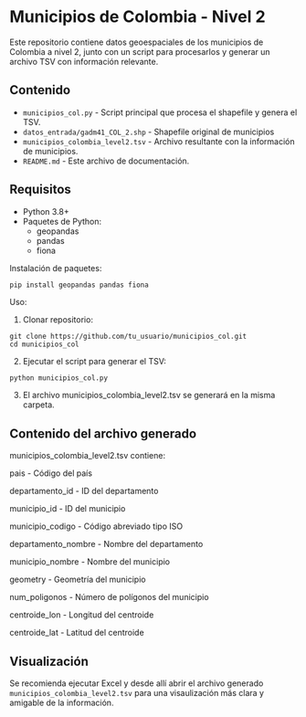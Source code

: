 # Municipios de Colombia - Nivel 2
Este repositorio contiene datos geoespaciales de los municipios de Colombia a nivel 2, junto con un script para procesarlos y generar un archivo TSV con información relevante.

## Contenido

- `municipios_col.py` - Script principal que procesa el shapefile y genera el TSV.
- `datos_entrada/gadm41_COL_2.shp` - Shapefile original de municipios 
- `municipios_colombia_level2.tsv` - Archivo resultante con la información de municipios.
- `README.md` - Este archivo de documentación.

## Requisitos

- Python 3.8+
- Paquetes de Python:
  - geopandas
  - pandas
  - fiona

Instalación de paquetes:

```bash
pip install geopandas pandas fiona
```

Uso:
1. Clonar repositorio:
```
git clone https://github.com/tu_usuario/municipios_col.git
cd municipios_col
```
2. Ejecutar el script para generar el TSV:
```
python municipios_col.py
```
3. El archivo municipios_colombia_level2.tsv se generará en la misma carpeta.

## Contenido del archivo generado

municipios_colombia_level2.tsv contiene:

pais - Código del país

departamento_id - ID del departamento

municipio_id - ID del municipio

municipio_codigo - Código abreviado tipo ISO

departamento_nombre - Nombre del departamento

municipio_nombre - Nombre del municipio

geometry - Geometría del municipio

num_poligonos - Número de polígonos del municipio

centroide_lon - Longitud del centroide

centroide_lat - Latitud del centroide

## Visualización

Se recomienda ejecutar Excel y desde allí abrir el archivo generado `municipios_colombia_level2.tsv` para una visaulización más clara y amigable de la información.



